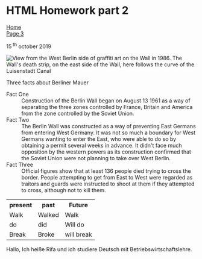 <h1> HTML Homework part 2 </h1>
 <p>
  <a href="index.html">Home</a> <br>
  <a href="page3.html">Page 3</a>
  </p>
  
  <p> 15<sup> th</sup> october 2019 </p>

<img src="https://upload.wikimedia.org/wikipedia/commons/5/5d/Berlinermauer.jpg" alt="View from the West Berlin side of graffiti art on the Wall in 1986. The Wall's death strip, on the east side of the Wall, here follows the curve of the Luisenstadt Canal">

<p> Three facts about Berliner Mauer </p>
<dl> 
<dt> Fact One </dt>
<dd>Construction of the Berlin Wall began on August 13 1961 as a way of separating the three zones controlled by France, Britain and America from the zone controlled by the Soviet Union. </dd>
<dt> Fact Two </dt>
<dd>The Berlin Wall was constructed as a way of preventing East Germans from entering West Germany. It was not so much a boundary for West Germans wanting to enter the East, who were able to do so by obtaining a permit several weeks in advance. It didn't face much opposition by the western powers as its construction confirmed that the Soviet Union were not planning to take over West Berlin. </dd>
<dt> Fact Three </dt>
<dd>Official figures show that at least 136 people died trying to cross the border. People attempting to get from East to West were regarded as traitors and guards were instructed to shoot at them if they attempted to cross, although not to kill them. </dd> 
 

<table>
<tr><th> present </th><th> past </th><th> Future </th></tr>
<tr><td> Walk </td><td> Walked </td><td> Walk </td></tr>
<tr><td> do </td><td> did </td><td> Will do </td></tr>
<tr><td> Break </td><td> Broke </td><td> will break </td></tr> 
</table>

<p>
Hallo, Ich heiße Rifa und ich studiere Deutsch mit Betriebswirtschaftslehre. 
 </p>

